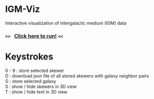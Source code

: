 # IGM-Viz
Interactive visualization of intergalactic medium (IGM) data

### `>> ` [Click here to run!](https://creativecodinglab.github.io/Intergalactic/intergalactic.html) `<<`

# Keystrokes
0 - 9 : store selected skewer  
D : download json file of all stored skewers with galaxy neighbor pairs  
G : store selected galaxy  
S : show / hide skewers in 3D view  
T : show / hide text in 3D view  

